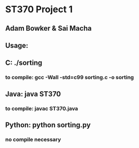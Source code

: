 # ST370 Project 1
## Adam Bowker & Sai Macha

## Usage:
## C: ./sorting <size>
### to compile: gcc -Wall -std=c99 sorting.c -o sorting
## Java: java ST370 <size>
### to compile: javac ST370.java
## Python: python sorting.py <size>
### no compile necessary